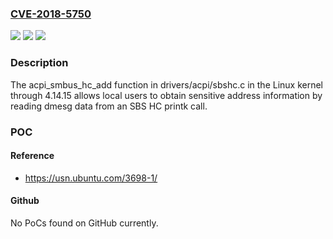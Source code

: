 ### [CVE-2018-5750](https://cve.mitre.org/cgi-bin/cvename.cgi?name=CVE-2018-5750)
![](https://img.shields.io/static/v1?label=Product&message=n%2Fa&color=blue)
![](https://img.shields.io/static/v1?label=Version&message=n%2Fa&color=blue)
![](https://img.shields.io/static/v1?label=Vulnerability&message=n%2Fa&color=brighgreen)

### Description

The acpi_smbus_hc_add function in drivers/acpi/sbshc.c in the Linux kernel through 4.14.15 allows local users to obtain sensitive address information by reading dmesg data from an SBS HC printk call.

### POC

#### Reference
- https://usn.ubuntu.com/3698-1/

#### Github
No PoCs found on GitHub currently.

